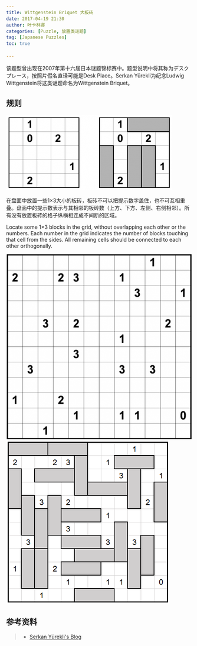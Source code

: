 ```yaml
---
title: Wittgenstein Briquet 大板砖
date: 2017-04-19 21:30
author: 叶卡林娜
categories: [Puzzle, 放置类谜题]
tag: [Japanese Puzzles]
toc: true

---
```


该题型曾出现在2007年第十六届日本谜题锦标赛中。题型说明中将其称为デスクプレース，按照片假名直译可能是Desk Place。Serkan Yürekli为纪念Ludwig Wittgenstein将这类谜题命名为Wittgenstein Briquet。

## 规则

![Wittgenstein Briquet小型例题，来源：16th JPC](/images/wittgensteinbriquet.png)

在盘面中放置一些1×3大小的板砖，板砖不可以把提示数字盖住，也不可互相重叠。盘面中的提示数表示与其相邻的板砖数（上方、下方、左侧、右侧相邻）。所有没有放置板砖的格子纵横相连成不间断的区域。

Locate some 1×3 blocks in the grid, without overlapping each other or the numbers. Each number in the grid indicates the number of blocks touching that cell from the sides. All remaining cells should be connected to each other orthogonally.

![Wittgenstein Briquet例题，作者：Serkan Yürekli](/images/wittgensteinbriquet_e.png)
![Wittgenstein Briquet例题解答](/images/wittgensteinbriquet_a.png)

## 参考资料

> - [Serkan Yürekli's Blog](https://yureklis.wordpress.com/2012/06/03/wittgenstein-briquet/)